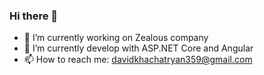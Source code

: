 ### Hi there 👋

- 🔭 I’m currently working on Zealous company
- 🌱 I’m currently develop with ASP.NET Core and Angular
- 📫 How to reach me: davidkhachatryan359@gmail.com

<!--
**davidkhachatryan123/davidkhachatryan123** is a ✨ _special_ ✨ repository because its `README.md` (this file) appears on your GitHub profile.

Here are some ideas to get you started:

- 🔭 I’m currently working on ...
- 🌱 I’m currently learning ...
- 👯 I’m looking to collaborate on ...
- 🤔 I’m looking for help with ...
- 💬 Ask me about ...
- 📫 How to reach me: ...
- 😄 Pronouns: ...
- ⚡ Fun fact: ...
-->
